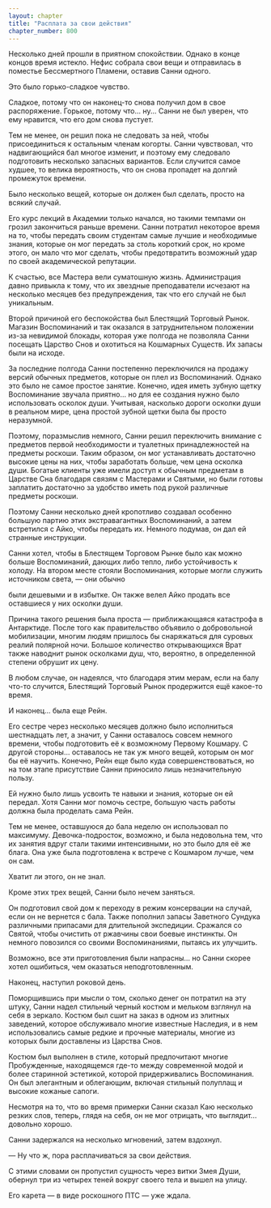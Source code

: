 ```yaml
---
layout: chapter
title: "Расплата за свои действия"
chapter_number: 800
---
```


Несколько дней прошли в приятном спокойствии. Однако в конце концов время истекло. Нефис собрала свои вещи и отправилась в поместье Бессмертного Пламени, оставив Санни одного.

Это было горько-сладкое чувство.

Сладкое, потому что он наконец-то снова получил дом в свое распоряжение. Горькое, потому что... ну... Санни не был уверен, что ему нравится, что его дом снова пустует.

Тем не менее, он решил пока не следовать за ней, чтобы присоединиться к остальным членам когорты. Санни чувствовал, что надвигающийся бал многое изменит, и поэтому ему следовало подготовить несколько запасных вариантов. Если случится самое худшее, то велика вероятность, что он снова пропадет на долгий промежуток времени.

Было несколько вещей, которые он должен был сделать, просто на всякий случай.

Его курс лекций в Академии только начался, но такими темпами он грозил закончиться раньше времени. Санни потратил некоторое время на то, чтобы передать своим студентам самые лучшие и необходимые знания, которые он мог передать за столь короткий срок, но кроме этого, он мало что мог сделать, чтобы предотвратить возможный удар по своей академической репутации.

К счастью, все Мастера вели суматошную жизнь. Администрация давно привыкла к тому, что их звездные преподаватели исчезают на несколько месяцев без предупреждения, так что его случай не был уникальным.

Второй причиной его беспокойства был Блестящий Торговый Рынок. Магазин Воспоминаний и так оказался в затруднительном положении из-за невидимой блокады, которая уже полгода не позволяла Санни посещать Царство Снов и охотиться на Кошмарных Существ. Их запасы были на исходе.

За последние полгода Санни постепенно переключился на продажу версий обычных предметов, которые он плел из Воспоминаний. Однако это было не самое простое занятие. Конечно, идея иметь зубную щетку Воспоминание звучала приятно... но для ее создания нужно было использовать осколок души. Учитывая, насколько дороги осколки души в реальном мире, цена простой зубной щетки была бы просто неразумной.

Поэтому, поразмыслив немного, Санни решил переключить внимание с предметов первой необходимости и туалетных принадлежностей на предметы роскоши. Таким образом, он мог устанавливать достаточно высокие цены на них, чтобы заработать больше, чем цена осколка души. Богатые клиенты уже имели доступ к обычным предметам в Царстве Сна благодаря связям с Мастерами и Святыми, но были готовы заплатить достаточно за удобство иметь под рукой различные предметы роскоши.

Поэтому Санни несколько дней кропотливо создавал особенно большую партию этих экстравагантных Воспоминаний, а затем встретился с Айко, чтобы передать их. Немного подумав, он дал ей странные инструкции.

Санни хотел, чтобы в Блестящем Торговом Рынке было как можно больше Воспоминаний, дающих либо тепло, либо устойчивость к холоду. На втором месте стояли Воспоминания, которые могли служить источником света, — они обычно

были дешевыми и в избытке. Он также велел Айко продать все оставшиеся у них осколки души.

Причина такого решения была проста — приближающаяся катастрофа в Антарктиде. После того как правительство объявило о добровольной мобилизации, многим людям пришлось бы снаряжаться для суровых реалий полярной ночи. Большое количество открывающихся Врат также наводнит рынок осколками душ, что, вероятно, в определенной степени обрушит их цену.

В любом случае, он надеялся, что благодаря этим мерам, если на балу что-то случится, Блестящий Торговый Рынок продержится ещё какое-то время.

И наконец... была еще Рейн.

Его сестре через несколько месяцев должно было исполниться шестнадцать лет, а значит, у Санни оставалось совсем немного времени, чтобы подготовить её к возможному Первому Кошмару. С другой стороны... оставалось не так уж много вещей, которым он мог бы её научить. Конечно, Рейн еще было куда совершенствоваться, но на том этапе присутствие Санни приносило лишь незначительную пользу.

Ей нужно было лишь усвоить те навыки и знания, которые он ей передал. Хотя Санни мог помочь сестре, большую часть работы должна была проделать сама Рейн.

Тем не менее, оставшуюся до бала неделю он использовал по максимуму. Девочка-подросток, возможно, и была недовольна тем, что их занятия вдруг стали такими интенсивными, но это было для её же блага. Она уже была подготовлена к встрече с Кошмаром лучше, чем он сам.

Хватит ли этого, он не знал.

Кроме этих трех вещей, Санни было нечем заняться.

Он подготовил свой дом к переходу в режим консервации на случай, если он не вернется с бала. Также пополнил запасы Заветного Сундука различными припасами для длительной экспедиции. Сражался со Святой, чтобы очистить от ржавчины свои боевые инстинкты. Он немного повозился со своими Воспоминаниями, пытаясь их улучшить.

Возможно, все эти приготовления были напрасны... но Санни скорее хотел ошибиться, чем оказаться неподготовленным.

Наконец, наступил роковой день.

Поморщившись при мысли о том, сколько денег он потратил на эту штуку, Санни надел стильный черный костюм и мельком взглянул на себя в зеркало. Костюм был сшит на заказ в одном из элитных заведений, которое обслуживало многие известные Наследия, и в нем использовались самые редкие и прочные материалы, многие из которых были доставлены из Царства Снов.

Костюм был выполнен в стиле, который предпочитают многие Пробужденные, находящемся где-то между современной модой и более старинной эстетикой, которой придерживались Воспоминания. Он был элегантным и облегающим, включая стильный полуплащ и высокие кожаные сапоги.

Несмотря на то, что во время примерки Санни сказал Каю несколько резких слов, теперь, глядя на себя, он не мог отрицать, что выглядит... довольно хорошо.

Санни задержался на несколько мгновений, затем вздохнул.

— Ну что ж, пора расплачиваться за свои действия.

С этими словами он пропустил сущность через витки Змея Души, обернул три из четырех теней вокруг своего тела и вышел на улицу.

Его карета — в виде роскошного ПТС — уже ждала.